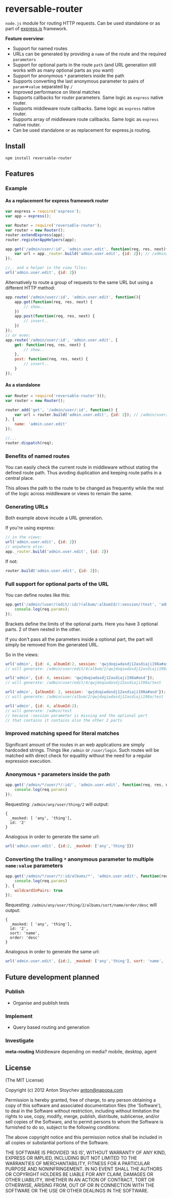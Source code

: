 # reversable-router
`node.js` module for routing HTTP requests. Can be used standalone or as part of [express.js](http://expressjs.com/) framework.

**Feature overview**:
 - Support for named routes
 - URLs can be generated by providing a `name` of the route and the required `parameters`
 - Support for optional parts in the route `path` (and URL generation still works with as many optional parts as you want)
 - Support for anonymous `*` parameters inside the path
 - Supports converting the last anonymous parameter to pairs of `param`=>`value` separated by `/`
 - Improved performance on literal matches
 - Supports callbacks for router parameters. Same logic as `express` native router. 
 - Supports middleware route callbacks. Same logic as `express` native router. 
 - Supports array of middleware route callbacks. Same logic as `express` native router. 
 - Can be used standalone or as replacement for express.js routing.

## Install

```
npm install reversable-router
```

## Features

### Example
#### As a replacement for express framework router
```js
var express = require('express');
var app = express();

var Router = require('reversable-router');
var router = new Router();
router.extendExpress(app);
router.registerAppHelpers(app);

app.get('/admin/user/:id', 'admin.user.edit', function(req, res, next){
    var url = app._router.build('admin.user.edit', {id: 2}); // /admin/user/2
});

//.. and a helper in the view files:
url('admin.user.edit', {id: 2})

```
Alternatively to route a group of requests to the same URL but using a different HTTP method:
```js
app.route('/admin/user/:id', 'admin.user.edit', function(){
    app.get(function(req, res, next) {
	    // show..
    })
    app.post(function(req, res, next) {
	    // insert..
    })
});
// or even:
app.route('/admin/user/:id', 'admin.user.edit', {
	get: function(req, res, next) {
	    // show..
	},
	post: function(req, res, next) {
	    // insert..
	}
});
```

#### As a standalone

```js
var Router = require('reversable-router')();
var router = new Router();

router.add('get', '/admin/user/:id', function() {
	var url = router.build('admin.user.edit', {id: 2}); // /admin/user/2
}, {
    name: 'admin.user.edit'
});

//...
router.dispatch(req);
```

### Benefits of named routes
You can easily check the current route in middleware without stating the defined route path. Thus avoding duplication and keeping route paths in a central place. 

This allows the path to the route to be changed as frequently while the rest of the logic across middleware or views to remain the same.

### Generating URLs
Both example above incude a URL generation. 

If you're using express:
```js
// in the views:
url('admin.user.edit', {id: 2})
// anywhere else:
app._router.build('admin.user.edit', {id: 2})
```
If not:
```js
router.build('admin.user.edit', {id: 2});
```

### Full support for optional parts of the URL
You can define routes like this:

```js
app.get('/admin/(user/(edit/:id/)(album/:albumId/):session/)test', 'admin', function(req, res, next){
    console.log(req.params);
});
```

Brackets define the limits of the optional parts. Here you have 3 optional parts. 2 of them nested in the other. 

If you don't pass all the parameters inside a optional part, the part will simply be removed from the generated URL.

So in the views:
```js
url('admin', {id: 4, albumId:2, session: 'qwjdoqiwdasdj12asdiaji198a#asd'});
// will generate: /admin/user/edit/4/album/2/qwjdoqiwdasdj12asdiaji198a/test
```
```js
url('admin', {id: 4, session: 'qwjdoqiwdasdj12asdiaji198a#asd'});
// will generate: /admin/user/edit/4/qwjdoqiwdasdj12asdiaji198a/test
```
```js
url('admin', {albumId: 2, session: 'qwjdoqiwdasdj12asdiaji198a#asd'});
// will generate: /admin/user/album/2/qwjdoqiwdasdj12asdiaji198a/test
```
```js
url('admin', {id: 4, albumId:2);
// will generate: /admin/test
// because :session parameter is missing and the optional part 
// that contains it contains also the other 2 parts
```

### Improved matching speed for literal matches
Significant amount of the routes in an web applications are simply hardcoded strings. Things like `/admin` or `/user/login`.
Such routes will be matched with direct check for equallity without the need for a regular expression execution.

### Anonymous `*` parameters inside the path
```js
app.get('/admin/*/user/*/:id/', 'admin.user.edit', function(req, res, next){
    console.log(req.params)
});
```
Requesting: `/admin/any/user/thing/2` will output:
```
{
  _masked: [ 'any', 'thing'],
  id: '2'
}
```

Analogous in order to generate the same url:
```js
url('admin.user.edit', {id:2, _masked: ['any','thing']})
```

### Converting the trailing `*` anonymous parameter to multiple `name:value` parameters
```js
app.get('/admin/*/user/*/:id/albums/*', 'admin.user.edit', function(req, res, next){
    console.log(req.params)
}, {
	wildcardInPairs: true
});
```
Requesting: `/admin/any/user/thing/2/albums/sort/name/order/desc` will output:
```
{
  _masked: [ 'any', 'thing'],
  id: '2',
  sort: 'name',
  order: 'desc'
}
```

Analogous in order to generate the same url:
```js
url('admin.user.edit', {id:2, _masked: ['any','thing'], sort: 'name', 'order': 'desc'})
```


## Future development planned 

### Publish
 - Organise and publish tests

### Implement
 - Query based routing and generation

### Investigate
**meta-routing** Middleware depending on media? mobile, desktop, agent

## License
(The MIT License)

Copyright (c) 2012 Anton Stoychev <anton@napopa.com>

Permission is hereby granted, free of charge, to any person obtaining a copy of this software and associated documentation files (the 'Software'), to deal in the Software without restriction, including without limitation the 
rights to use, copy, modify, merge, publish, distribute, sublicense, and/or sell copies of the Software, and to permit persons to whom the Software is furnished to do so, subject to the following conditions:

The above copyright notice and this permission notice shall be included in all copies or substantial portions of the Software.

THE SOFTWARE IS PROVIDED 'AS IS', WITHOUT WARRANTY OF ANY KIND, EXPRESS OR IMPLIED, INCLUDING BUT NOT LIMITED TO THE WARRANTIES OF MERCHANTABILITY, FITNESS FOR A PARTICULAR PURPOSE AND NONINFRINGEMENT. IN NO EVENT SHALL THE AUTHORS OR COPYRIGHT HOLDERS BE LIABLE FOR ANY CLAIM, DAMAGES OR OTHER LIABILITY, WHETHER IN AN ACTION OF CONTRACT, TORT OR OTHERWISE, ARISING FROM, OUT OF OR IN CONNECTION WITH THE SOFTWARE OR THE USE OR OTHER DEALINGS IN THE SOFTWARE.